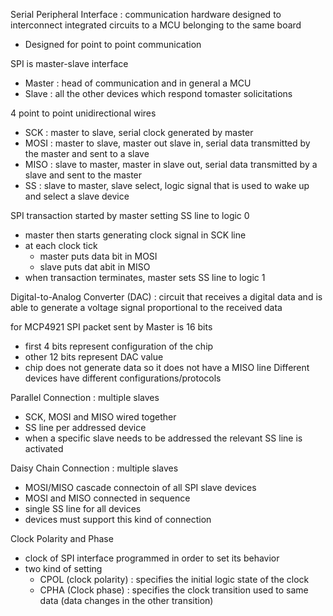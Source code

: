 Serial Peripheral Interface : communication hardware designed to interconnect integrated circuits to a MCU belonging to the same board 
* Designed for point to point communication

SPI is master-slave interface 
* Master : head of communication and in general a MCU
* Slave : all the other devices which respond tomaster solicitations

4 point to point unidirectional wires 
* SCK : master to slave, serial clock generated by master
* MOSI : master to slave, master out slave in, serial data transmitted by the master and sent to a slave
* MISO : slave to master, master in slave out, serial data transmitted by a slave and sent to the master
* SS : slave to master, slave select, logic signal that is used to wake up and select a slave device

SPI transaction started by master setting SS line to logic 0
* master then starts generating clock signal in SCK line
* at each clock tick
  * master puts data bit in MOSI
  * slave puts dat abit in MISO
* when transaction terminates, master sets SS line to logic 1

Digital-to-Analog Converter (DAC) : circuit that receives a digital data and is able to generate a voltage signal proportional to the received data 

for MCP4921 SPI packet sent by Master is 16 bits
* first 4 bits represent configuration of the chip
* other 12 bits represent DAC value
* chip does not generate data so it does not have a MISO line
Different devices have different configurations/protocols

Parallel Connection : multiple slaves
* SCK, MOSI and MISO wired together
* SS line per addressed device
* when a specific slave needs to be addressed the relevant SS line is activated

Daisy Chain Connection : multiple slaves
* MOSI/MISO cascade connectoin of all SPI slave devices
* MOSI and MISO connected in sequence
* single SS line for all devices
* devices must support this kind of connection

Clock Polarity and Phase 
* clock of SPI interface programmed in order to set its behavior
* two kind of setting
  * CPOL (clock polarity) : specifies the initial logic state of the clock
  * CPHA (Clock phase) : specifies the clock transition used to same data (data changes in the other transition)
